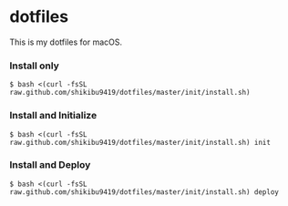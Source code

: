 # dotfiles
This is my dotfiles for macOS.

### Install only
```
$ bash <(curl -fsSL raw.github.com/shikibu9419/dotfiles/master/init/install.sh)
```

### Install and Initialize
```
$ bash <(curl -fsSL raw.github.com/shikibu9419/dotfiles/master/init/install.sh) init
```

### Install and Deploy
```
$ bash <(curl -fsSL raw.github.com/shikibu9419/dotfiles/master/init/install.sh) deploy
```
